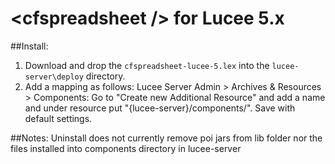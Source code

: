 # \<cfspreadsheet /> for Lucee 5.x

##Install:
1. Download and drop the `cfspreadsheet-lucee-5.lex` into the `lucee-server\deploy` directory.
1. Add a mapping as follows: Lucee Server Admin > Archives & Resources > Components: Go to "Create new Additional Resource" and add a name and under resource put "{lucee-server}/components/". Save with default settings.

##Notes:
Uninstall does not currently remove poi jars from lib folder nor the files installed into components directory in lucee-server